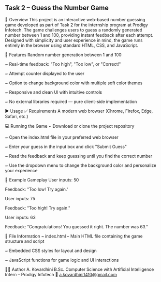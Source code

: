 ## Task 2 – Guess the Number Game

📝 Overview
This project is an interactive web-based number guessing game developed as part of Task 2 for the internship program at Prodigy Infotech. The game challenges users to guess a randomly generated number between 1 and 100, providing instant feedback after each attempt. Designed with simplicity and user experience in mind, the game runs entirely in the browser using standard HTML, CSS, and JavaScript.

🔧 Features
Random number generation between 1 and 100

~ Real-time feedback: "Too high", "Too low", or "Correct!"

~ Attempt counter displayed to the user

~ Option to change background color with multiple soft color themes

~ Responsive and clean UI with intuitive controls

~ No external libraries required — pure client-side implementation

▶️ Usage
✅ Requirements
A modern web browser (Chrome, Firefox, Edge, Safari, etc.)

💻 Running the Game
~ Download or clone the project repository

~ Open the index.html file in your preferred web browser

~ Enter your guess in the input box and click "Submit Guess"

~ Read the feedback and keep guessing until you find the correct number

~ Use the dropdown menu to change the background color and personalize your experience

📌 Example Gameplay
 User inputs: 50

 Feedback: "Too low! Try again."

 User inputs: 75

 Feedback: "Too high! Try again."

 User inputs: 63

 Feedback: "Congratulations! You guessed it right. The number was 63."

📂 File Information
 ~ index.html – Main HTML file containing the game structure and script

 ~ Embedded CSS styles for layout and design

 ~ JavaScript functions for game logic and UI interactions

👩‍💻 Author
A. Kovardhini
B.Sc. Computer Science with Artificial Intelligence
Intern – Prodigy Infotech
📧 a.kovardhini1410@gmail.com


